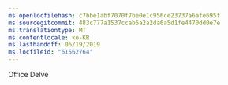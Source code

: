 ```yaml
---
ms.openlocfilehash: c7bbe1abf7070f7be0e1c956ce23737a6afe695f
ms.sourcegitcommit: 483c777a1537ccab6a2a2da6a5d1fe4470dd0e7e
ms.translationtype: MT
ms.contentlocale: ko-KR
ms.lasthandoff: 06/19/2019
ms.locfileid: "61562764"
---
```

Office Delve